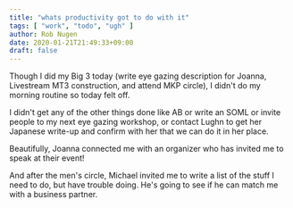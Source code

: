```yaml
---
title: "whats productivity got to do with it"
tags: [ "work", "todo", "ugh" ]
author: Rob Nugen
date: 2020-01-21T21:49:33+09:00
draft: false
---
```


Though I did my Big 3 today (write eye gazing description for Joanna,
Livestream MT3 construction, and attend MKP circle), I didn't do my
morning routine so today felt off.

I didn't get any of the other things done like AB or write an SOML or
invite people to my next eye gazing workshop, or contact Lughn to get
her Japanese write-up and confirm with her that we can do it in her
place.

Beautifully, Joanna connected me with an organizer who has invited me
to speak at their event!

And after the men's circle, Michael invited me to write a list of the
stuff I need to do, but have trouble doing.  He's going to see if he
can match me with a business partner.
